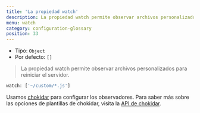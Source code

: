 ```yaml
---
title: 'La propiedad watch'
description: La propiedad watch permite observar archivos personalizados para reiniciar el servidor.
menu: watch
category: configuration-glossary
position: 33
---
```


- Tipo: `Object`
- Por defecto: `[]`

> La propiedad watch permite observar archivos personalizados para reiniciar el servidor.

```js
watch: ['~/custom/*.js']
```

Usamos [chokidar](https://github.com/paulmillr/chokidar) para configurar los observadores. Para saber más sobre las opciones de plantillas de chokidar, visita la [API de chokidar](https://github.com/paulmillr/chokidar#api).
